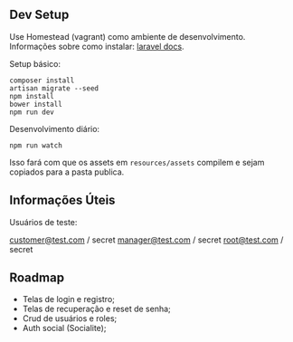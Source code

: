 ## Dev Setup

Use Homestead (vagrant) como ambiente de desenvolvimento. Informações sobre como instalar: [laravel docs](https://laravel.com/docs/5.4/homestead).

Setup básico:

    composer install
    artisan migrate --seed
    npm install
    bower install
    npm run dev

Desenvolvimento diário:

    npm run watch

Isso fará com que os assets em `resources/assets` compilem e sejam copiados para a pasta publica.

## Informações Úteis

Usuários de teste:

customer@test.com / secret
manager@test.com / secret
root@test.com / secret

## Roadmap

- Telas de login e registro;
- Telas de recuperação e reset de senha;
- Crud de usuários e roles;
- Auth social (Socialite);